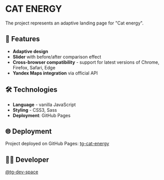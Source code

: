 # CAT ENERGY

The project represents an adaptive landing page for "Cat energy".

## 🚀 Features

- **Adaptive design**
- **Slider** with before/after comparison effect
- **Cross-browser compatibility** - support for latest versions of Chrome, Firefox, Safari, Edge
- **Yandex Maps integration** via official API

## 🛠 Technologies

- **Language** - vanilla JavaScript
- **Styling** - CSS3, Sass
- **Deployment**: GitHub Pages

## 🌐 Deployment

Project deployed on GitHub Pages: [tg-cat-energy](https://github.com/tg-dev-space/tg-cat-energy/)

## 👨‍💻 Developer

[@tg-dev-space](https://github.com/tg-dev-space)
